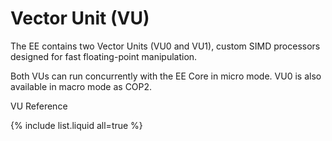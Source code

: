 # Vector Unit (VU)

The EE contains two Vector Units (VU0 and VU1), custom SIMD processors designed for fast floating-point manipulation.

Both VUs can run concurrently with the EE Core in micro mode. VU0 is also available in macro mode as COP2.

VU Reference

{% include list.liquid all=true %}
